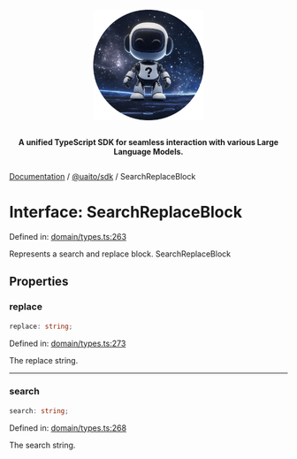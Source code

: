 <div style="display:flex; flex-direction:column; align-items:center;">
<p align="center">
  <img src="../UAITO.png" alt="UAITO Logo" width="200"/>
</p>

<p align="center">
  <strong>A unified TypeScript SDK for seamless interaction with various Large Language Models.</strong>
</p>
</div>

[Documentation](README.md) / [@uaito/sdk](@uaito.sdk.md) / SearchReplaceBlock

# Interface: SearchReplaceBlock

Defined in: [domain/types.ts:263](https://github.com/elribonazo/uaito/blob/86493a842e0d07c9f10872ff549129f89a4683d7/packages/sdk/src/domain/types.ts#L263)

Represents a search and replace block.
 SearchReplaceBlock

## Properties

### replace

```ts
replace: string;
```

Defined in: [domain/types.ts:273](https://github.com/elribonazo/uaito/blob/86493a842e0d07c9f10872ff549129f89a4683d7/packages/sdk/src/domain/types.ts#L273)

The replace string.

***

### search

```ts
search: string;
```

Defined in: [domain/types.ts:268](https://github.com/elribonazo/uaito/blob/86493a842e0d07c9f10872ff549129f89a4683d7/packages/sdk/src/domain/types.ts#L268)

The search string.
